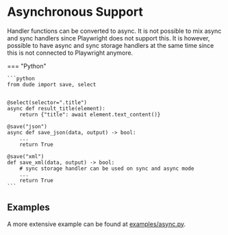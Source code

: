 # Asynchronous Support

Handler functions can be converted to async. 
It is not possible to mix async and sync handlers since Playwright does not support this.
It is however, possible to have async and sync storage handlers at the same time since this is not connected to Playwright anymore.

=== "Python"

    ```python
    from dude import save, select
    
    
    @select(selector=".title")
    async def result_title(element):
        return {"title": await element.text_content()}
    
    @save("json")
    async def save_json(data, output) -> bool:
        ...
        return True
    
    @save("xml")
    def save_xml(data, output) -> bool:
        # sync storage handler can be used on sync and async mode
        ...
        return True
    ```

## Examples

A more extensive example can be found at [examples/async.py](https://github.com/roniemartinez/dude/tree/master/examples/async.py).
